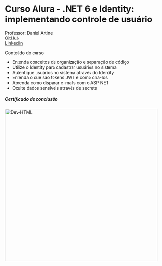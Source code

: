# Curso Alura - .NET 6 e Identity: implementando controle de usuário

 Professor: Daniel Artine<br>
 [GitHub](https://github.com/danielartine)<br>
 [Linkediin](https://www.linkedin.com/search/results/all/?fetchDeterministicClustersOnly=true&heroEntityKey=urn%3Ali%3Afsd_profile%3AACoAABcpws4BMNGWKCfL_RvCTYOd3JnlmeUoS1M&keywords=daniel%20artine&origin=RICH_QUERY_SUGGESTION&position=1&searchId=34bab6c1-c87b-4851-a974-d1f470021277&sid=.9e&spellCorrectionEnabled=false)<br>

Conteúdo do curso

- Entenda conceitos de organização e separação de código
- Utilize o Identity para cadastrar usuários no sistema
- Autentique usuários no sistema através do Identity
- Entenda o que são tokens JWT e como criá-los
- Aprenda como disparar e-mails com o ASP NET
- Oculte dados sensíveis através de secrets

##### Certificado de conclusão<br>

<img align="center" alt="Dev-HTML" height="500em" src="https://github.com/FabioNunesDEV/Certificados/blob/main/F%C3%A1bio%20Vicente%20Nunes%20-%20Curso%20.NET%206%20e%20Identity_%20implementando%20controle%20de%20usu%C3%A1rio%20-%20Alura.png">
